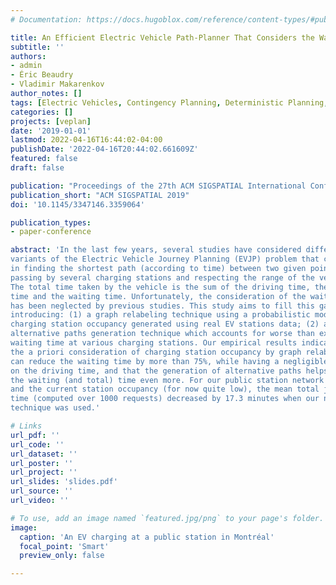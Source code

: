 ```yaml
---
# Documentation: https://docs.hugoblox.com/reference/content-types/#publications

title: An Efficient Electric Vehicle Path-Planner That Considers the Waiting Time
subtitle: ''
authors:
- admin
- Éric Beaudry
- Vladimir Makarenkov
author_notes: []
tags: [Electric Vehicles, Contingency Planning, Deterministic Planning, Graph Relabeling]
categories: []
projects: [veplan]
date: '2019-01-01'
lastmod: 2022-04-16T16:44:02-04:00
publishDate: '2022-04-16T20:44:02.661609Z'
featured: false
draft: false

publication: "Proceedings of the 27th ACM SIGSPATIAL International Conference on Advances in Geographic Information Systems"
publication_short: "ACM SIGSPATIAL 2019"
doi: '10.1145/3347146.3359064'

publication_types:
- paper-conference

abstract: 'In the last few years, several studies have considered different
variants of the Electric Vehicle Journey Planning (EVJP) problem that consists
in finding the shortest path (according to time) between two given points,
passing by several charging stations and respecting the range of the vehicle.
The total time taken by the vehicle is the sum of the driving time, the charging
time and the waiting time. Unfortunately, the consideration of the waiting time
has been neglected by previous studies. This study aims to fill this gap by
introducing: (1) a graph relabeling technique using a probabilistic model of
charging station occupancy generated using real EV stations data; (2) an
alternative paths generation technique which accounts for worse than expected
waiting time at various charging stations. Our empirical results indicate that
the a priori consideration of charging station occupancy by graph relabeling
can reduce the waiting time by more than 75%, while having a negligible impact
on the driving time, and that the generation of alternative paths helps reduce
the waiting (and total) time even more. For our public station network dataset
and the current station occupancy (for now quite low), the mean total journey
time (computed over 1000 requests) decreased by 17.3 minutes when our new
technique was used.'

# Links
url_pdf: ''
url_code: ''
url_dataset: ''
url_poster: ''
url_project: ''
url_slides: 'slides.pdf'
url_source: ''
url_video: ''

# To use, add an image named `featured.jpg/png` to your page's folder.
image:
  caption: 'An EV charging at a public station in Montréal'
  focal_point: 'Smart'
  preview_only: false

---
```

